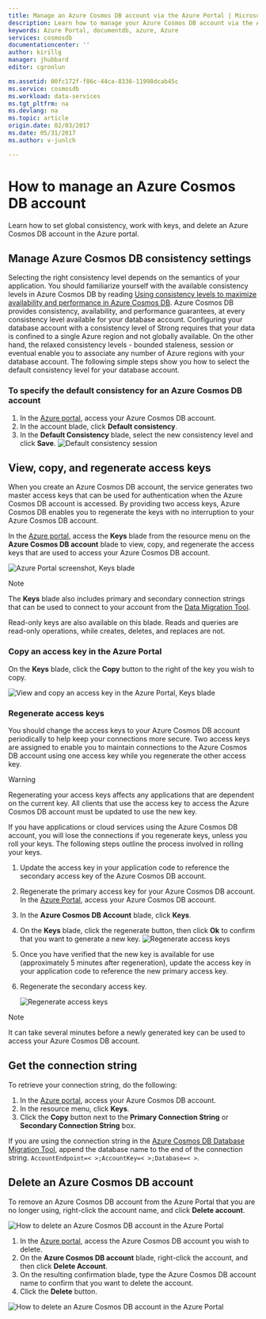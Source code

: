 ```yaml
---
title: Manage an Azure Cosmos DB account via the Azure Portal | Microsoft Docs
description: Learn how to manage your Azure Cosmos DB account via the Azure Portal. Find a guide on using the Azure Portal to view, copy, delete and access accounts.
keywords: Azure Portal, documentdb, azure, Azure
services: cosmosdb
documentationcenter: ''
author: kirillg
manager: jhubbard
editor: cgronlun

ms.assetid: 00fc172f-f86c-44ca-8336-11998dcab45c
ms.service: cosmosdb
ms.workload: data-services
ms.tgt_pltfrm: na
ms.devlang: na
ms.topic: article
origin.date: 02/03/2017
ms.date: 05/31/2017
ms.author: v-junlch

---
```

# How to manage an Azure Cosmos DB account
Learn how to set global consistency, work with keys, and delete an Azure Cosmos DB account in the Azure portal.

## <a id="consistency"></a>Manage Azure Cosmos DB consistency settings
Selecting the right consistency level depends on the semantics of your application. You should familiarize yourself with the available consistency levels in Azure Cosmos DB by reading [Using consistency levels to maximize availability and performance in Azure Cosmos DB][consistency]. Azure Cosmos DB provides consistency, availability, and performance guarantees, at every consistency level available for your database account. Configuring your database account with a consistency level of Strong requires that your data is confined to a single Azure region and not globally available. On the other hand, the relaxed consistency levels - bounded staleness, session or eventual enable you to associate any number of Azure regions with your database account. The following simple steps show you how to select the default consistency level for your database account. 

### To specify the default consistency for an Azure Cosmos DB account
1. In the [Azure portal](https://portal.azure.cn/), access your Azure Cosmos DB account.
2. In the account blade, click **Default consistency**.
3. In the **Default Consistency** blade, select the new consistency level and click **Save**.
    ![Default consistency session][5]

## <a id="keys"></a>View, copy, and regenerate access keys
When you create an Azure Cosmos DB account, the service generates two master access keys that can be used for authentication when the Azure Cosmos DB account is accessed. By providing two access keys, Azure Cosmos DB enables you to regenerate the keys with no interruption to your Azure Cosmos DB account. 

In the [Azure portal](https://portal.azure.cn/), access the **Keys** blade from the resource menu on the **Azure Cosmos DB account** blade to view, copy, and regenerate the access keys that are used to access your Azure Cosmos DB account.

![Azure Portal screenshot, Keys blade](./media/documentdb-manage-account/keys.png)

> [!NOTE]
> The **Keys** blade also includes primary and secondary connection strings that can be used to connect to your account from the [Data Migration Tool](documentdb-import-data.md).
> 
> 

Read-only keys are also available on this blade. Reads and queries are read-only operations, while creates, deletes, and replaces are not.

### Copy an access key in the Azure Portal
On the **Keys** blade, click the **Copy** button to the right of the key you wish to copy.

![View and copy an access key in the Azure Portal, Keys blade](./media/documentdb-manage-account/copykeys.png)

### Regenerate access keys
You should change the access keys to your Azure Cosmos DB account periodically to help keep your connections more secure. Two access keys are assigned to enable you to maintain connections to the Azure Cosmos DB account using one access key while you regenerate the other access key.

> [!WARNING]
> Regenerating your access keys affects any applications that are dependent on the current key. All clients that use the access key to access the Azure Cosmos DB account must be updated to use the new key.
> 
> 

If you have applications or cloud services using the Azure Cosmos DB account, you will lose the connections if you regenerate keys, unless you roll your keys. The following steps outline the process involved in rolling your keys.

1. Update the access key in your application code to reference the secondary access key of the Azure Cosmos DB account.
2. Regenerate the primary access key for your Azure Cosmos DB account. In the [Azure Portal](https://portal.azure.cn/),
   access your Azure Cosmos DB account.
3. In the **Azure Cosmos DB Account** blade, click **Keys**.
4. On the **Keys** blade, click the regenerate button, then click **Ok** to confirm that you want to generate a new key.
    ![Regenerate access keys](./media/documentdb-manage-account/regenerate-keys.png)
5. Once you have verified that the new key is available for use (approximately 5 minutes after regeneration), update the access key in your application code to reference the new primary access key.
6. Regenerate the secondary access key.
   
    ![Regenerate access keys](./media/documentdb-manage-account/regenerate-secondary-key.png)

> [!NOTE]
> It can take several minutes before a newly generated key can be used to access your Azure Cosmos DB account.
> 
> 

## Get the  connection string
To retrieve your connection string, do the following: 

1. In the [Azure portal](https://portal.azure.cn), access your Azure Cosmos DB account.
2. In the resource menu, click **Keys**.
3. Click the **Copy** button next to the **Primary Connection String** or **Secondary Connection String** box. 

If you are using the connection string in the [Azure Cosmos DB Database Migration Tool](documentdb-import-data.md), append the database name to the end of the connection string. `AccountEndpoint=< >;AccountKey=< >;Database=< >`.

## <a id="delete"></a> Delete an Azure Cosmos DB account
To remove an Azure Cosmos DB account from the Azure Portal that you are no longer using, right-click the account name, and click **Delete account**.

![How to delete an Azure Cosmos DB account in the Azure Portal](./media/documentdb-manage-account/deleteaccount.png)

1. In the [Azure portal](https://portal.azure.cn/), access the Azure Cosmos DB account you wish to delete.
2. On the **Azure Cosmos DB account** blade, right-click the account, and then click **Delete Account**. 
3. On the resulting confirmation blade, type the Azure Cosmos DB account name to confirm that you want to delete the account.
4. Click the **Delete** button.

![How to delete an Azure Cosmos DB account in the Azure Portal](./media/documentdb-manage-account/delete-account-confirm.png)

<!--Image references-->
[1]: ./media/documentdb-manage-account/documentdb_add_region-1.png
[2]: ./media/documentdb-manage-account/documentdb_add_region-2.png
[3]: ./media/documentdb-manage-account/documentdb_change_write_region-1.png
[4]: ./media/documentdb-manage-account/documentdb_change_write_region-2.png
[5]: ./media/documentdb-manage-account/documentdb_change_consistency-1.png
[6]: ./media/documentdb-manage-account/chooseandsaveconsistency.png

<!--Reference style links - using these makes the source content way more readable than using inline links-->
[consistency]: ./documentdb-consistency-levels.md
[offers]: https://www.azure.cn/pricing/details/documentdb/


